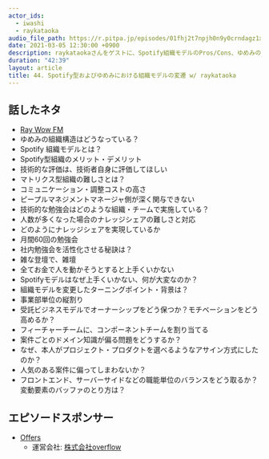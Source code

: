 ```yaml
---
actor_ids:
  - iwashi
  - raykataoka
audio_file_path: https://r.pitpa.jp/episodes/01fhj2t7npjh0n9y0crndagz1x.mp3
date: 2021-03-05 12:30:00 +0900
description: raykataokaさんをゲストに、Spotify組織モデルのPros/Cons、ゆめみの組織モデル、社内勉強会の活性化などについて語っていただいたエピソードです。
duration: "42:39"
layout: article
title: 44. Spotify型およびゆめみにおける組織モデルの変遷 w/ raykataoka
---
```


## 話したネタ

- [Ray Wow FM](https://anchor.fm/ray-kataoka)
- ゆめみの組織構造はどうなっている？
- Spotify 組織モデルとは？
- Spotify型組織のメリット・デメリット
- 技術的な評価は、技術者自身に評価してほしい
- マトリクス型組織の難しさとは？
- コミュニケーション・調整コストの高さ
- ピープルマネジメントマネージャ側が深く関与できない
- 技術的な勉強会はどのような組織・チームで実施している？
- 人数が多くなった場合のナレッジシェアの難しさと対応
- どのようにナレッジシェアを実現しているか
- 月間60回の勉強会
- 社内勉強会を活性化させる秘訣は？
- 雑な登壇で、雑壇
- 全てお金で人を動かそうとすると上手くいかない
- Spotifyモデルはなぜ上手くいかない、何が大変なのか？
- 組織モデルを変更したターニングポイント・背景は？
- 事業部単位の縦割り
- 受託ビジネスモデルでオーナーシップをどう保つか？モチベーションをどう高めるか？
- フィーチャーチームに、コンポーネントチームを割り当てる
- 案件ごとのドメイン知識が偏る問題をどうするか？
- なぜ、本人がプロジェクト・プロダクトを選べるようなアサイン方式にしたのか？
- 人気のある案件に偏ってしまわないか？
- フロントエンド、サーバーサイドなどの職能単位のバランスをどう取るか？変動要素のバッファのとり方は？

## エピソードスポンサー

- [Offers](https://offers.jp/) 
  -  運営会社: [株式会社overflow](https://overflow.co.jp/)
